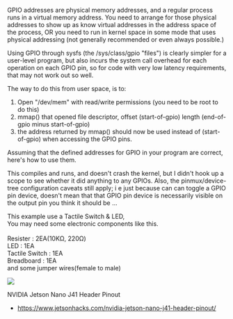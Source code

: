 GPIO addresses are physical memory addresses, and a regular process runs in a virtual memory address.
You need to arrange for those physical addresses to show up as know virtual addresses in the address space of the process, OR you need to run in kernel space in some mode that uses physical addressing (not generally recommended or even always possible.)

Using GPIO through sysfs (the /sys/class/gpio "files") is clearly simpler for a user-level program, but also incurs the system call overhead for each operation on each GPIO pin, so for code with very low latency requirements, that may not work out so well.

The way to do this from user space, is to:

1) Open "/dev/mem" with read/write permissions (you need to be root to do this)
2) mmap() that opened file descriptor, offset (start-of-gpio) length (end-of-gpio minus start-of-gpio)
3) the address returned by mmap() should now be used instead of (start-of-gpio) when accessing the GPIO pins.


Assuming that the defined addresses for GPIO in your program are correct, here's how to use them.

This compiles and runs, and doesn't crash the kernel, but I didn't hook up a scope to see whether it did anything to any GPIOs.
Also, the pinmux/device-tree configuration caveats still apply; i e just because can can toggle a GPIO pin device, doesn't mean that that GPIO pin device is necessarily visible on the output pin you think it should be ...


This example use a Tactile Switch & LED,<br>
You may need some electronic components like this.<br>
<br>
Resister : 2EA(10KΩ, 220Ω)<br>
LED : 1EA<br>
Tactile Switch : 1EA<br>
Breadboard : 1EA<br>
and some jumper wires(female to male)<br>

<img src=https://github.com/valentis/jetson-gpio-example/blob/master/circuit.png>

NVIDIA Jetson Nano J41 Header Pinout
* https://www.jetsonhacks.com/nvidia-jetson-nano-j41-header-pinout/
